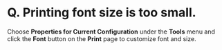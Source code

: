 # Q. Printing font size is too small.

Choose **Properties for Current Configuration** under the **Tools** menu and
click the **Font** button on the **Print** page to customize font and size.
